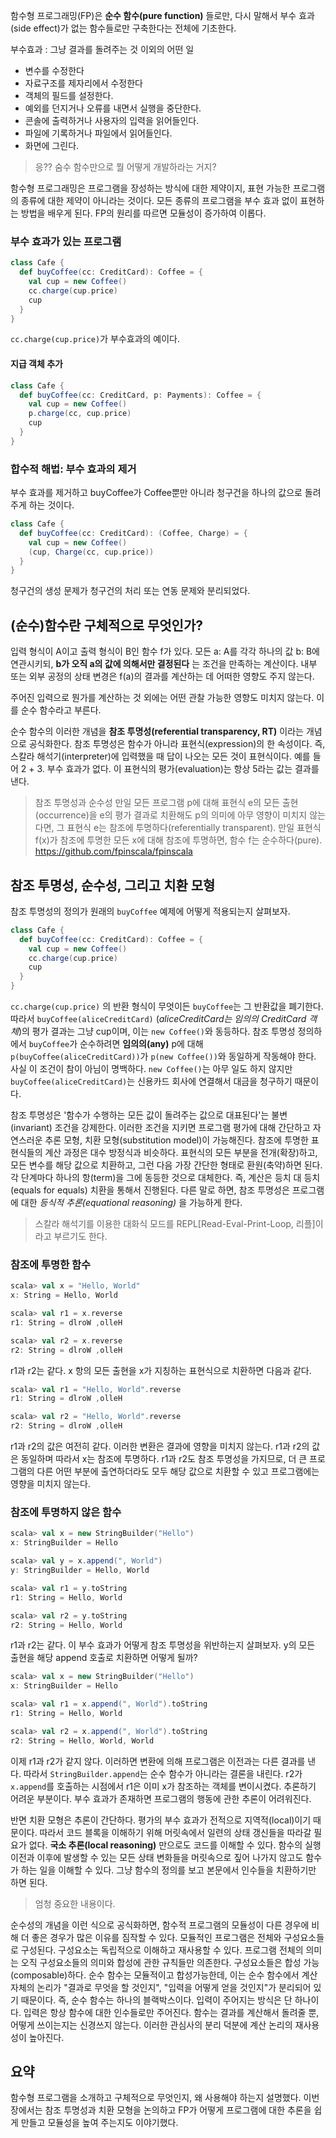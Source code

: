 함수형 프로그래밍(FP)은 **순수 함수(pure function)** 들로만, 다시 말해서 부수 효과(side effect)가 없는 함수들로만 구축한다는 전체에 기초한다.

부수효과 : 그냥 결과를 돌려주는 것 이외의 어떤 일

* 변수를 수정한다
* 자료구조를 제자리에서 수정한다
* 객체의 필드를 설정한다.
* 예외를 던지거나 오류를 내면서 실행을 중단한다.
* 콘솔에 출력하거나 사용자의 입력을 읽어들인다.
* 파일에 기록하거나 파일에서 읽어들인다.
* 화면에 그린다.

> 응?? 숨수 함수만으로 뭘 어떻게 개발하라는 거지?

함수형 프로그래밍은 프로그램을 장성하는 방식에 대한 제약이지, 표현 가능한 프로그램의 종류에 대한 제약이 아니라는 것이다. 모든 종류의 프로그램을 부수 효과 없이 표현하는 방법을 배우게 된다. FP의 원리를 따르면 모듈성이 증가하여 이롭다.

### 부수 효과가 있는 프로그램

```Scala
class Cafe {
  def buyCoffee(cc: CreditCard): Coffee = {
    val cup = new Coffee()
    cc.charge(cup.price)
    cup
  }
}
```

`cc.charge(cup.price)`가 부수효과의 예이다.

#### 지급 객체 추가

```Scala
class Cafe {
  def buyCoffee(cc: CreditCard, p: Payments): Coffee = {
    val cup = new Coffee()
    p.charge(cc, cup.price)
    cup
  }
}
```

### 합수적 해법: 부수 효과의 제거

부수 효과를 제거하고 buyCoffee가 Coffee뿐만 아니라 청구건을 하나의 값으로 돌려주게 하는 것이다.

```Scala
class Cafe {
  def buyCoffee(cc: CreditCard): (Coffee, Charge) = {
    val cup = new Coffee()    
    (cup, Charge(cc, cup.price))
  }
}
```

청구건의 생성 문제가 청구건의 처리 또는 연동 문제와 분리되었다.

## (순수)함수란 구체적으로 무엇인가?

입력 형식이 A이고 출력 형식이 B인 함수 f가 있다. 모든 a: A를 각각 하나의 값 b: B에 연관시키되, **b가 오직 a의 값에 의해서만 결정된다** 는 조건을 만족하는 계산이다. 내부 또는 외부 공정의 상태 변경은 f(a)의 결과를 계산하는 데 어떠한 영향도 주지 않는다.

주어진 입력으로 뭔가를 계산하는 것 외에는 어떤 관찰 가능한 영향도 미치지 않는다. 이를 순수 함수라고 부른다.

순수 함수의 이러한 개념을 **참조 투명성(referential transparency, RT)** 이라는 개념으로 공식화한다. 참조 투명성은 함수가 아니라 표현식(expression)의 한 속성이다. 즉, 스칼라 해석기(interpreter)에 입력했을 때 답이 나오는 모든 것이 표현식이다. 예를 들어 2 + 3. 부수 효과가 없다. 이 표현식의 평가(evaluation)는 항상 5라는 값는 결과를 낸다.

> 참조 투명성과 순수성
만일 모든 프로그램 p에 대해 표현식 e의 모든 출현(occurrence)을 e의 평가 결과로 치환해도 p의 의미에 아무 영향이 미치지 않는다면, 그 표현식 e는 참조에 투명하다(referentially transparent). 만일 표현식 f(x)가 참조에 투명한 모든 x에 대해 참조에 투명하면, 함수 f는 순수하다(pure). https://github.com/fpinscala/fpinscala

## 참조 투명성, 순수성, 그리고 치환 모형

참조 투명성의 정의가 원래의 `buyCoffee` 예제에 어떻게 적용되는지 살펴보자.

```Scala
class Cafe {
  def buyCoffee(cc: CreditCard): Coffee = {
    val cup = new Coffee()
    cc.charge(cup.price)
    cup
  }
}
```

`cc.charge(cup.price)` 의 반환 형식이 무엇이든 `buyCoffee`는 그 반환값을 폐기한다. 따라서 `buyCoffee(aliceCreditCard)` (_aliceCreditCard는 임의의 CreditCard 객체_)의 평가 결과는 그냥 cup이며, 이는 `new Coffee()`와 동등하다. 참조 투명성 정의하에서 `buyCoffee`가 순수하려면 **임의의(any)** p에 대해 `p(buyCoffee(aliceCreditCard))`가 `p(new Coffee())`와 동일하게 작동해야 한다. 사실 이 조건이 참이 아님이 명백하다. `new Coffee()`는 아무 일도 하지 않지만 `buyCoffee(aliceCreditCard)`는 신용카드 회사에 연결해서 대금을 청구하기 때문이다.

참조 투명성은 '함수가 수행하는 모든 값이 돌려주는 값으로 대표된다'는 불변(invariant) 조건을 강제한다. 이러한 조건을 지키면 프로그램 평가에 대해 간단하고 자연스러운 추론 모형, 치환 모형(substitution model)이 가능해진다. 참조에 투명한 표현식들의 계산 과정은 대수 방정식과 비슷하다. 표현식의 모든 부분을 전개(확장)하고, 모든 변수를 해당 값으로 치환하고, 그런 다음 가장 간단한 형태로 환원(축약)하면 된다. 각 단계마다 하나의 항(term)을 그에 동등한 것으로 대체한다. 즉, 계산은 등치 대 등치(equals for equals) 치환을 통해서 진행된다. 다른 말로 하면, 참조 투명성은 프로그램에 대한 *등식적 추론(equational reasoning)* 을 가능하게 한다.

> 스칼라 해석기를 이용한 대화식 모드를 REPL[Read-Eval-Print-Loop, 리플]이라고 부르기도 한다.

### 참조에 투명한 함수

```Scala
scala> val x = "Hello, World"
x: String = Hello, World

scala> val r1 = x.reverse
r1: String = dlroW ,olleH

scala> val r2 = x.reverse
r2: String = dlroW ,olleH
```

r1과 r2는 같다. x 항의 모든 출현을 x가 지칭하는 표현식으로 치환하면 다음과 같다.

```Scala
scala> val r1 = "Hello, World".reverse
r1: String = dlroW ,olleH

scala> val r2 = "Hello, World".reverse
r2: String = dlroW ,olleH
```

r1과 r2의 값은 여전히 같다. 이러한 변환은 결과에 영향을 미치지 않는다. r1과 r2의 값은 동일하며 따라서 x는 참조에 투명하다. r1과 r2도 참조 투명성을 가지므로, 더 큰 프로그램의 다른 어떤 부분에 출연하더라도 모두 해당 값으로 치환할 수 있고 프로그램에는 영향을 미치지 않는다.

### 참조에 투명하지 않은 함수

```Scala
scala> val x = new StringBuilder("Hello")
x: StringBuilder = Hello

scala> val y = x.append(", World")
y: StringBuilder = Hello, World

scala> val r1 = y.toString
r1: String = Hello, World

scala> val r2 = y.toString
r2: String = Hello, World
```

r1과 r2는 같다. 이 부수 효과가 어떻게 참조 투명성을 위반하는지 살펴보자. y의 모든 출현을 해당 append 호출로 치환하면 어떻게 될까?

```Scala
scala> val x = new StringBuilder("Hello")
x: StringBuilder = Hello

scala> val r1 = x.append(", World").toString
r1: String = Hello, World

scala> val r2 = x.append(", World").toString
r2: String = Hello, World, World
```

이제 r1과 r2가 같지 않다. 이러하면 변환에 의해 프로그램은 이전과는 다른 결과를 낸다. 따라서 `StringBuilder.append`는 순수 함수가 아니라는 결론을 내린다. r2가 `x.append`를 호출하는 시점에서 r1은 이미 x가 참조하는 객체를 변이시켰다. 추론하기 어려운 부분이다. 부수 효과가 존재하면 프로그램의 행동에 관한 추론이 어려워진다.

반면 치환 모형은 추론이 간단하다. 평가의 부수 효과가 전적으로 지역적(local)이기 때문이다. 따라서 코드 블록을 이해하기 위해 머릿속에서 일련의 상태 갱신들을 따라갈 필요가 없다. **국소 추론(local reasoning)** 만으로도 코드를 이해할 수 있다. 함수의 실행 이전과 이후에 발생할 수 있는 모든 상태 변화들을 머릿속으로 짚어 나가지 않고도 함수가 하는 일을 이해할 수 있다. 그냥 함수의 정의를 보고 본문에서 인수들을 치환하기만 하면 된다.

> 엄청 중요한 내용이다.

순수성의 개념을 이런 식으로 공식화하면, 함수적 프로그램의 모듈성이 다른 경우에 비해 더 좋은 경우가 많은 이유를 짐작할 수 있다. 모듈적인 프로그램은 전체와 구성요소들로 구성된다. 구성요소는 독립적으로 이해하고 재사용할 수 있다. 프로그램 전체의 의미는 오직 구성요소들의 의미와 합성에 관한 규칙들만 의존한다. 구성요소들은 합성 가능(composable)하다. 순수 함수는 모듈적이고 합성가능한데, 이는 순수 함수에서 계산 자체의 논리가 "결과로 무엇을 할 것인지", "입력을 어떻게 얻을 것인지"가 분리되어 있기 때문이다. 즉, 순수 함수는 하나의 블랙박스이다. 입력이 주어지는 방식은 단 하나이다. 입력은 항상 함수에 대한 인수들로만 주어진다. 함수는 결과를 계산해서 돌려줄 뿐, 어떻게 쓰이는지는 신경쓰지 않는다. 이러한 관심사의 분리 덕분에 계산 논리의 재사용성이 높아진다. 

## 요약 

함수형 프로그램을 소개하고 구체적으로 무엇인지, 왜 사용해야 하는지 설명했다. 이번 장에서는 참조 투명성과 치환 모형을 논의하고 FP가 어떻게 프로그램에 대한 추론을 쉽게 만들고 모듈성을 높여 주는지도 이야기했다. 

